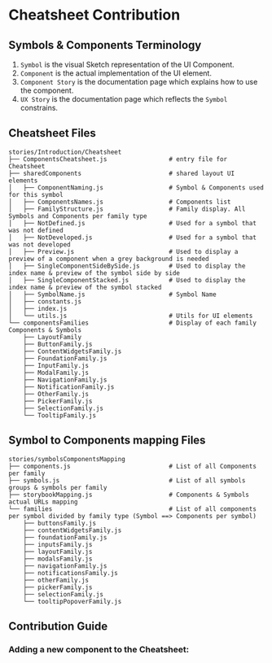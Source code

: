 # Cheatsheet Contribution


## Symbols & Components Terminology

1. `Symbol` is the visual Sketch representation of the UI Component.
2. `Component` is the actual implementation of the UI element.
3. `Component Story` is the documentation page which explains how to use the component.
4. `UX Story` is the documentation page which reflects the `Symbol` constrains.


## Cheatsheet Files

```
stories/Introduction/Cheatsheet
├── ComponentsCheatsheet.js                 # entry file for Cheatsheet
├── sharedComponents                        # shared layout UI elements
│   ├── ComponentNaming.js                  # Symbol & Components used for this symbol
│   ├── ComponentsNames.js                  # Components list
│   ├── FamilyStructure.js                  # Family display. All Symbols and Components per family type
│   ├── NotDefined.js                       # Used for a symbol that was not defined
│   ├── NotDeveloped.js                     # Used for a symbol that was not developed
│   ├── Preview.js                          # Used to display a preview of a component when a grey background is needed
│   ├── SingleComponentSideBySide.js        # Used to display the index name & preview of the symbol side by side
│   ├── SingleComponentStacked.js           # Used to display the index name & preview of the symbol stacked
│   ├── SymbolName.js                       # Symbol Name
│   ├── constants.js
│   ├── index.js
│   └── utils.js                            # Utils for UI elements
└── componentsFamilies                      # Display of each family Components & Symbols
    ├── LayoutFamily
    ├── ButtonFamily.js
    ├── ContentWidgetsFamily.js
    ├── FoundationFamily.js
    ├── InputFamily.js
    ├── ModalFamily.js
    ├── NavigationFamily.js
    ├── NotificationFamily.js
    ├── OtherFamily.js
    ├── PickerFamily.js
    ├── SelectionFamily.js
    └── TooltipFamily.js

```

## Symbol to Components mapping Files

```
stories/symbolsComponentsMapping
├── components.js                           # List of all Components per family
├── symbols.js                              # List of all symbols groups & symbols per family
├── storybookMapping.js                     # Components & Symbols actual URLs mapping
└── families                                # List of all components per symbol divided by family type (Symbol ==> Components per symbol)
    ├── buttonsFamily.js
    ├── contentWidgetsFamily.js
    ├── foundationFamily.js
    ├── inputsFamily.js
    ├── layoutFamily.js
    ├── modalsFamily.js
    ├── navigationFamily.js
    ├── notificationsFamily.js
    ├── otherFamily.js
    ├── pickerFamily.js
    ├── selectionFamily.js
    └── tooltipPopoverFamily.js

```


## Contribution Guide

### Adding a new component to the Cheatsheet:
